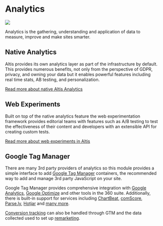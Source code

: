 # Analytics

![](./assets/banner-analytics.png)

Analytics is the gathering, understanding and application of data to measure, improve and make sites smarter.

## Native Analytics

Altis provides its own analytics layer as part of the infrastructure by default. This provides numerous benefits, not only from the perspective of GDPR, privacy, and owning your data but it enables powerful features including real time stats, AB testing, and personalization.

[Read more about native Altis Analytics](./native/README.md)

## Web Experiments

Built on top of the native analytics feature the web experimentation framework provides editorial teams with features such as A/B testing to test the effectiveness of their content and developers with an extensible API for creating custom tests.

[Read more about web experiments in Altis](./experiments.md)

## Google Tag Manager

There are many 3rd party providers of analytics so this module provides a simple interface to add [Google Tag Manager](https://tagmanager.google.com/) containers, the recommended way to add and manage 3rd party JavaScript on your site.

Google Tag Manager provides comprehensive integration with [Google Analytics](google-tag-manager/google-analytics.md), [Google Optimize](google-tag-manager/optimize.md) and other tools in the 360 suite. Additionally, there is built-in support for services including [ChartBeat](https://chartbeat.com/), [comScore](https://www.comscore.com/), [Parse.ly](https://www.parse.ly/), [Hotjar](https://www.hotjar.com/) and [many more](https://support.google.com/tagmanager/answer/6106924).

[Conversion tracking](google-tag-manager/conversion-tracking.md) can also be handled through GTM and the data collected used to set up [remarketing](google-tag-manager/remarketing.md).
